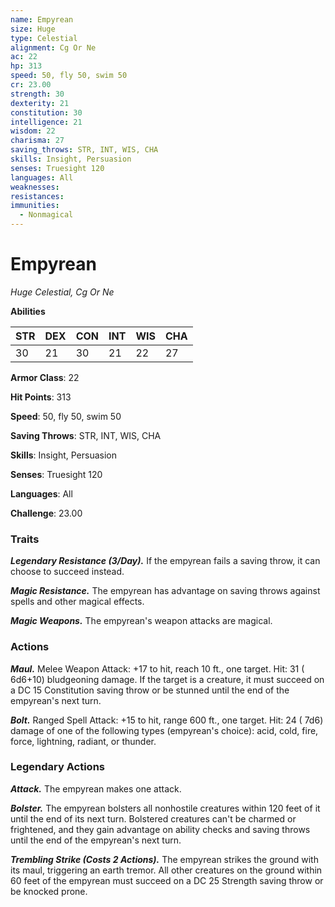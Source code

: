 ```yaml
---
name: Empyrean
size: Huge
type: Celestial
alignment: Cg Or Ne
ac: 22
hp: 313
speed: 50, fly 50, swim 50
cr: 23.00
strength: 30
dexterity: 21
constitution: 30
intelligence: 21
wisdom: 22
charisma: 27
saving_throws: STR, INT, WIS, CHA
skills: Insight, Persuasion
senses: Truesight 120
languages: All
weaknesses:
resistances:
immunities:
  - Nonmagical
---
```


# Empyrean

*Huge Celestial, Cg Or Ne*

**Abilities**

| STR | DEX | CON | INT | WIS | CHA |
| --- | --- | --- | --- | --- | --- |
| 30 | 21 | 30 | 21 | 22 | 27 |

**Armor Class**: 22

**Hit Points**: 313

**Speed**: 50, fly 50, swim 50

**Saving Throws**: STR, INT, WIS, CHA

**Skills**: Insight, Persuasion

**Senses**: Truesight 120

**Languages**: All

**Challenge**: 23.00


### Traits
***Legendary Resistance (3/Day).*** If the empyrean fails a saving throw, it can choose to succeed instead.

***Magic Resistance.*** The empyrean has advantage on saving throws against spells and other magical effects.

***Magic Weapons.*** The empyrean's weapon attacks are magical.


### Actions
***Maul.*** Melee Weapon Attack:  +17 to hit, reach 10 ft., one target. Hit: 31 ( 6d6+10) bludgeoning damage. If the target is a creature, it must succeed on a DC 15 Constitution saving throw or be stunned until the end of the empyrean's next turn.

***Bolt.*** Ranged Spell Attack:  +15 to hit, range 600 ft., one target. Hit: 24 ( 7d6) damage of one of the following types (empyrean's choice): acid, cold, fire, force, lightning, radiant, or thunder.


### Legendary Actions
***Attack.*** The empyrean makes one attack.

***Bolster.*** The empyrean bolsters all nonhostile creatures within 120 feet of it until the end of its next turn. Bolstered creatures can't be charmed or frightened, and they gain advantage on ability checks and saving throws until the end of the empyrean's next turn.

***Trembling Strike (Costs 2 Actions).*** The empyrean strikes the ground with its maul, triggering an earth tremor. All other creatures on the ground within 60 feet of the empyrean must succeed on a DC 25 Strength saving throw or be knocked prone.

